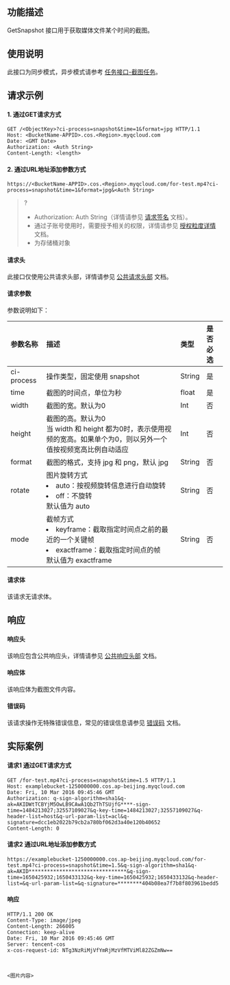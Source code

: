 ## 功能描述
GetSnapshot 接口用于获取媒体文件某个时间的截图。

## 使用说明

此接口为同步模式，异步模式请参考 [任务接口-截图任务](https://cloud.tencent.com/document/product/460/76910)。

## 请求示例

#### 1. 通过GET请求方式
```shell
GET /<ObjectKey>?ci-process=snapshot&time=1&format=jpg HTTP/1.1
Host: <BucketName-APPID>.cos.<Region>.myqcloud.com
Date: <GMT Date>
Authorization: <Auth String>
Content-Length: <length>
```

#### 2. 通过URL地址添加参数方式
```shell
https://<BucketName-APPID>.cos.<Region>.myqcloud.com/for-test.mp4?ci-process=snapshot&time=1&format=jpg&<Auth String>
```


>? 
> - Authorization: Auth String（详情请参见 [请求签名](https://cloud.tencent.com/document/product/436/7778) 文档）。
> - 通过子账号使用时，需要授予相关的权限，详情请参见 [授权粒度详情](https://cloud.tencent.com/document/product/460/41741) 文档。
> - <ObjectKey> 为存储桶对象
> 

#### 请求头

此接口仅使用公共请求头部，详情请参见 [公共请求头部](https://cloud.tencent.com/document/product/436/7728) 文档。

#### 请求参数

参数说明如下：

|参数名称|描述|类型|是否必选|
| :--- | :--- | :--- | :--- |
| ci-process | 操作类型，固定使用 snapshot | String |是|
| time | 截图的时间点，单位为秒 | float |是|
| width | 截图的宽。默认为0 | Int |否|
| height | 截图的高。默认为0<br/>当 width 和 height 都为0时，表示使用视频的宽高。如果单个为0，则以另外一个值按视频宽高比例自动适应 | Int |否|
| format | 截图的格式，支持 jpg 和 png，默认 jpg | String |否|
| rotate | 图片旋转方式<br/><li>auto：按视频旋转信息进行自动旋转</li><li>off：不旋转</li>默认值为 auto | String |否|
| mode | 截帧方式<br/><li>keyframe：截取指定时间点之前的最近的一个关键帧</li><li>exactframe：截取指定时间点的帧</li>默认值为 exactframe | String |否|


#### 请求体
该请求无请求体。


## 响应

#### 响应头

该响应包含公共响应头，详情请参见 [公共响应头部](https://cloud.tencent.com/document/product/436/7729) 文档。

#### 响应体
该响应体为截图文件内容。

#### 错误码
该请求操作无特殊错误信息，常见的错误信息请参见 [错误码](https://cloud.tencent.com/document/product/436/53983) 文档。


## 实际案例

#### 请求1 通过GET请求方式

```shell
GET /for-test.mp4?ci-process=snapshot&time=1.5 HTTP/1.1
Host: examplebucket-1250000000.cos.ap-beijing.myqcloud.com
Date: Fri, 10 Mar 2016 09:45:46 GMT
Authorization: q-sign-algorithm=sha1&q-ak=AKIDWtTCBYjM5OwLB9CAwA1Qb2ThTSUjfG****-sign-time=1484213027;32557109027&q-key-time=1484213027;32557109027&q-header-list=host&q-url-param-list=acl&q-signature=dcc1eb2022b79cb2a780bf062d3a40e120b40652
Content-Length: 0
```

#### 请求2 通过URL地址添加参数方式

```shell
https://examplebucket-1250000000.cos.ap-beijing.myqcloud.com/for-test.mp4?ci-process=snapshot&time=1.5&q-sign-algorithm=sha1&q-ak=AKID********************************&q-sign-time=1650425932;1650433132&q-key-time=1650425932;1650433132&q-header-list=&q-url-param-list=&q-signature=********404b08ea7f7b8f803961bedd5

```

#### 响应

```shell
HTTP/1.1 200 OK
Content-Type: image/jpeg
Content-Length: 266005
Connection: keep-alive
Date: Fri, 10 Mar 2016 09:45:46 GMT
Server: tencent-cos
x-cos-request-id: NTg3NzRiMjVfYmRjMzVfMTViMl82ZGZmNw==



<图片内容>
```
